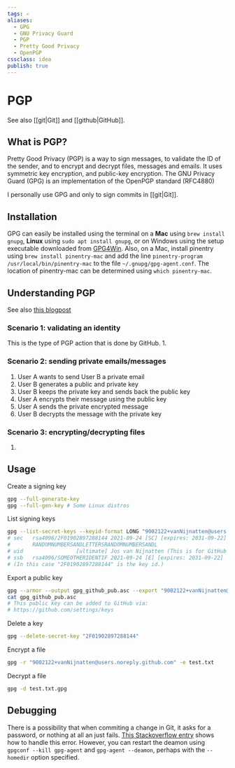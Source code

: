 ```yaml
---
tags: ✍️
aliases: 
  - GPG
  - GNU Privacy Guard
  - PGP
  - Pretty Good Privacy
  - OpenPGP
cssclass: idea
publish: true
---
```

# PGP
See also [[git|Git]] and [[github|GitHub]].

## What is PGP?
Pretty Good Privacy (PGP) is a way to sign messages, to validate the ID of the sender, and to encrypt and decrypt files, messages and emails. It uses symmetric key encryption, and public-key encryption. The GNU Privacy Guard (GPG) is an implementation of the OpenPGP standard (RFC4880) 

I personally use GPG and only to sign commits in [[git|Git]].

## Installation
GPG can easily be installed using the terminal on a **Mac** using  `brew install gnupg`, **Linux** using `sudo apt install gnupg`, or on Windows using the setup executable downloaded from [GPG4Win](https://gpg4win.org/download.html).
Also, on a Mac, install pinentry using `brew install pinentry-mac` and add the line `pinentry-program /usr/local/bin/pinentry-mac` to the file `~/.gnupg/gpg-agent.conf`. The location of pinentry-mac can be determined using `which pinentry-mac`.

## Understanding PGP
See also [this blogpost](https://www.varonis.com/blog/pgp-encryption)

### Scenario 1: validating an identity
This is the type of PGP action that is done by GitHub.
1.

### Scenario 2: sending private emails/messages
1. User A wants to send User B a private email
2. User B generates a public and private key
3. User B keeps the private key and sends back the public key
4. User A encrypts their message using the public key
5. User A sends the private encrypted message
6. User B decrypts the message with the private key

### Scenario 3: encrypting/decrypting files
1. 

## Usage
Create a signing key
```BASH
gpg --full-generate-key
gpg --full-gen-key # Some Linux distros
```

List signing keys
```BASH
gpg --list-secret-keys --keyid-format LONG "9002122+vanNijnatten@users.noreply.github.com"
# sec   rsa4096/2F01902897288144 2021-09-24 [SC] [expires: 2031-09-22]
#       RANDOMNUMBERSANDLETTERSRANDOMNUMBERSANDL
# uid                 [ultimate] Jos van Nijnatten (This is for GitHub only.) 9002122+vanNijnatten@users.noreply.github.com
# ssb   rsa4096/SOMEOTHERIDENTIF 2021-09-24 [E] [expires: 2031-09-22]
# (In this case "2F01902897288144" is the key id.)
```

Export a public key
```Bash
gpg --armor --output gpg_github_pub.asc --export "9002122+vanNijnatten@users.noreply.github.com"
cat gpg_github_pub.asc
# This public key can be added to GitHub via:
# https://github.com/settings/keys
```

Delete a key
```BASH
gpg --delete-secret-key "2F01902897288144"
```

Encrypt a file
```Bash
gpg -r "9002122+vanNijnatten@users.noreply.github.com" -e test.txt
```

Decrypt a file
```Bash
gpg -d test.txt.gpg
```

## Debugging
There is a possibility that when commiting a change in Git, it asks for a password, or nothing at all an just fails. [This Stackoverflow entry](https://stackoverflow.com/questions/41502146/git-gpg-onto-mac-osx-error-gpg-failed-to-sign-the-data) shows how to handle this error. However, you can restart the deamon using `gpgconf --kill gpg-agent` and `gpg-agent --deamon`, perhaps with the `--homedir` option specified.
